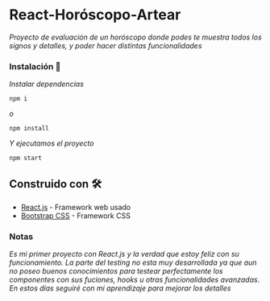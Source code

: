 
# React-Horóscopo-Artear

_Proyecto de evaluación de un horóscopo donde podes te muestra todos los signos y detalles, y poder hacer distintas funcionalidades_

### Instalación 🔧

_Instalar dependencias_

```
npm i 
```
_o_
```
npm install 
```

_Y ejecutamos el proyecto_

```
npm start
```

## Construido con 🛠️

* [React.js](https://create-react-app.dev/docs/getting-started) - Framework web usado
* [Bootstrap CSS](https://getbootstrap.com/docs/5.0/getting-started/introduction/) - Framework CSS

### Notas

_Es mi primer proyecto con React.js y la verdad que estoy feliz con su funcionamiento.
La parte del testing no esta muy desarrollada ya que aun no poseo buenos conocimientos para testear perfectamente los componentes con sus fuciones, hooks u otras funcionalidades avanzadas. En estos días seguiré con mi aprendizaje para mejorar los detalles_
